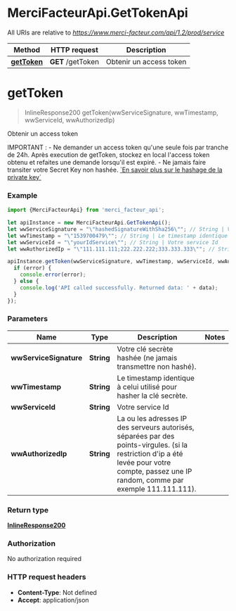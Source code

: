 # MerciFacteurApi.GetTokenApi

All URIs are relative to *https://www.merci-facteur.com/api/1.2/prod/service*

Method | HTTP request | Description
------------- | ------------- | -------------
[**getToken**](GetTokenApi.md#getToken) | **GET** /getToken | Obtenir un access token

<a name="getToken"></a>
# **getToken**
> InlineResponse200 getToken(wwServiceSignature, wwTimestamp, wwServiceId, wwAuthorizedIp)

Obtenir un access token

IMPORTANT :   - Ne demander un access token qu&#x27;une seule fois par tranche de 24h. Après execution de getToken, stockez en local l&#x27;access token obtenu et refaites une demande lorsqu&#x27;il est expiré.  - Ne jamais faire transiter votre Secret Key non hashée.  [&#x60;En savoir plus sur le hashage de la private key&#x60;](https://github.com/MerciFacteur/Merci-facteur-API/tree/master/hash-secret-key)

### Example
```javascript
import {MerciFacteurApi} from 'merci_facteur_api';

let apiInstance = new MerciFacteurApi.GetTokenApi();
let wwServiceSignature = "\"hashedSignatureWithSha256\""; // String | Votre clé secrète hashée (ne jamais transmettre non hashé).
let wwTimestamp = "\"1539700479\""; // String | Le timestamp identique à celui utilisé pour hasher la clé secrète.
let wwServiceId = "\"yourIdService\""; // String | Votre service Id
let wwAuthorizedIp = "\"111.111.111;222.222.222;333.333.333\""; // String | La ou les adresses IP des serveurs autorisés, séparées par des points-virgules. (si la restriction d'ip a été levée pour votre compte, passez une IP random, comme par exemple 111.111.111).

apiInstance.getToken(wwServiceSignature, wwTimestamp, wwServiceId, wwAuthorizedIp, (error, data, response) => {
  if (error) {
    console.error(error);
  } else {
    console.log('API called successfully. Returned data: ' + data);
  }
});
```

### Parameters

Name | Type | Description  | Notes
------------- | ------------- | ------------- | -------------
 **wwServiceSignature** | **String**| Votre clé secrète hashée (ne jamais transmettre non hashé). | 
 **wwTimestamp** | **String**| Le timestamp identique à celui utilisé pour hasher la clé secrète. | 
 **wwServiceId** | **String**| Votre service Id | 
 **wwAuthorizedIp** | **String**| La ou les adresses IP des serveurs autorisés, séparées par des points-virgules. (si la restriction d&#x27;ip a été levée pour votre compte, passez une IP random, comme par exemple 111.111.111). | 

### Return type

[**InlineResponse200**](InlineResponse200.md)

### Authorization

No authorization required

### HTTP request headers

 - **Content-Type**: Not defined
 - **Accept**: application/json

